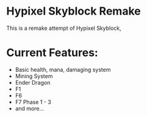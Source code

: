 # Hypixel Skyblock Remake
This is a remake attempt of Hypixel Skyblock, <br>
# Current Features:
- Basic health, mana, damaging system
- Mining System
- Ender Dragon
- F1 
- F6
- F7 Phase 1 - 3
- and more...
